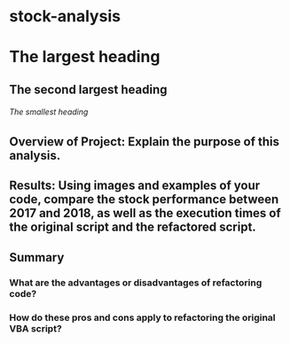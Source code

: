 # stock-analysis
# The largest heading
## The second largest heading
###### The smallest heading

## Overview of Project: Explain the purpose of this analysis.

## Results: Using images and examples of your code, compare the stock performance between 2017 and 2018, as well as the execution times of the original script and the refactored script.


## Summary
### What are the advantages or disadvantages of refactoring code?
### How do these pros and cons apply to refactoring the original VBA script?
